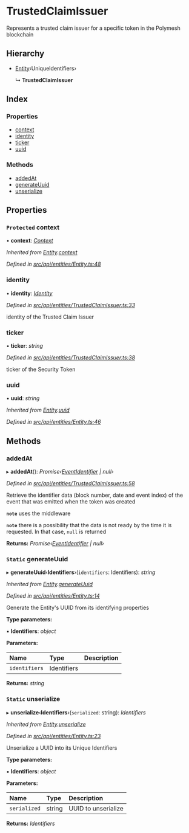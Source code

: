 # TrustedClaimIssuer

Represents a trusted claim issuer for a specific token in the Polymesh blockchain

## Hierarchy

* [Entity](entity.md)‹UniqueIdentifiers›

  ↳ **TrustedClaimIssuer**

## Index

### Properties

* [context](trustedclaimissuer.md#protected-context)
* [identity](trustedclaimissuer.md#identity)
* [ticker](trustedclaimissuer.md#ticker)
* [uuid](trustedclaimissuer.md#uuid)

### Methods

* [addedAt](trustedclaimissuer.md#addedat)
* [generateUuid](trustedclaimissuer.md#static-generateuuid)
* [unserialize](trustedclaimissuer.md#static-unserialize)

## Properties

### `Protected` context

• **context**: [_Context_](context.md)

_Inherited from_ [_Entity_](entity.md)_._[_context_](entity.md#protected-context)

_Defined in_ [_src/api/entities/Entity.ts:48_](https://github.com/PolymathNetwork/polymesh-sdk/blob/da32f46a/src/api/entities/Entity.ts#L48)

### identity

• **identity**: [_Identity_](identity.md)

_Defined in_ [_src/api/entities/TrustedClaimIssuer.ts:33_](https://github.com/PolymathNetwork/polymesh-sdk/blob/da32f46a/src/api/entities/TrustedClaimIssuer.ts#L33)

identity of the Trusted Claim Issuer

### ticker

• **ticker**: _string_

_Defined in_ [_src/api/entities/TrustedClaimIssuer.ts:38_](https://github.com/PolymathNetwork/polymesh-sdk/blob/da32f46a/src/api/entities/TrustedClaimIssuer.ts#L38)

ticker of the Security Token

### uuid

• **uuid**: _string_

_Inherited from_ [_Entity_](entity.md)_._[_uuid_](entity.md#uuid)

_Defined in_ [_src/api/entities/Entity.ts:46_](https://github.com/PolymathNetwork/polymesh-sdk/blob/da32f46a/src/api/entities/Entity.ts#L46)

## Methods

### addedAt

▸ **addedAt**\(\): _Promise‹_[_EventIdentifier_](../interfaces/eventidentifier.md) _\| null›_

_Defined in_ [_src/api/entities/TrustedClaimIssuer.ts:58_](https://github.com/PolymathNetwork/polymesh-sdk/blob/da32f46a/src/api/entities/TrustedClaimIssuer.ts#L58)

Retrieve the identifier data \(block number, date and event index\) of the event that was emitted when the token was created

**`note`** uses the middleware

**`note`** there is a possibility that the data is not ready by the time it is requested. In that case, `null` is returned

**Returns:** _Promise‹_[_EventIdentifier_](../interfaces/eventidentifier.md) _\| null›_

### `Static` generateUuid

▸ **generateUuid**‹**Identifiers**›\(`identifiers`: Identifiers\): _string_

_Inherited from_ [_Entity_](entity.md)_._[_generateUuid_](entity.md#static-generateuuid)

_Defined in_ [_src/api/entities/Entity.ts:14_](https://github.com/PolymathNetwork/polymesh-sdk/blob/da32f46a/src/api/entities/Entity.ts#L14)

Generate the Entity's UUID from its identifying properties

**Type parameters:**

▪ **Identifiers**: _object_

**Parameters:**

| Name | Type | Description |
| :--- | :--- | :--- |
| `identifiers` | Identifiers |  |

**Returns:** _string_

### `Static` unserialize

▸ **unserialize**‹**Identifiers**›\(`serialized`: string\): _Identifiers_

_Inherited from_ [_Entity_](entity.md)_._[_unserialize_](entity.md#static-unserialize)

_Defined in_ [_src/api/entities/Entity.ts:23_](https://github.com/PolymathNetwork/polymesh-sdk/blob/da32f46a/src/api/entities/Entity.ts#L23)

Unserialize a UUID into its Unique Identifiers

**Type parameters:**

▪ **Identifiers**: _object_

**Parameters:**

| Name | Type | Description |
| :--- | :--- | :--- |
| `serialized` | string | UUID to unserialize |

**Returns:** _Identifiers_

